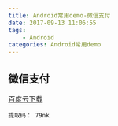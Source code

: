 ```yaml
---
title: Android常用demo-微信支付
date: 2017-09-13 11:06:55
tags:
	- Android
categories: Android常用demo
---
```



## 微信支付

[百度云下载](http://pan.baidu.com/s/1hszQj0w)

```
提取码： 79nk
```


